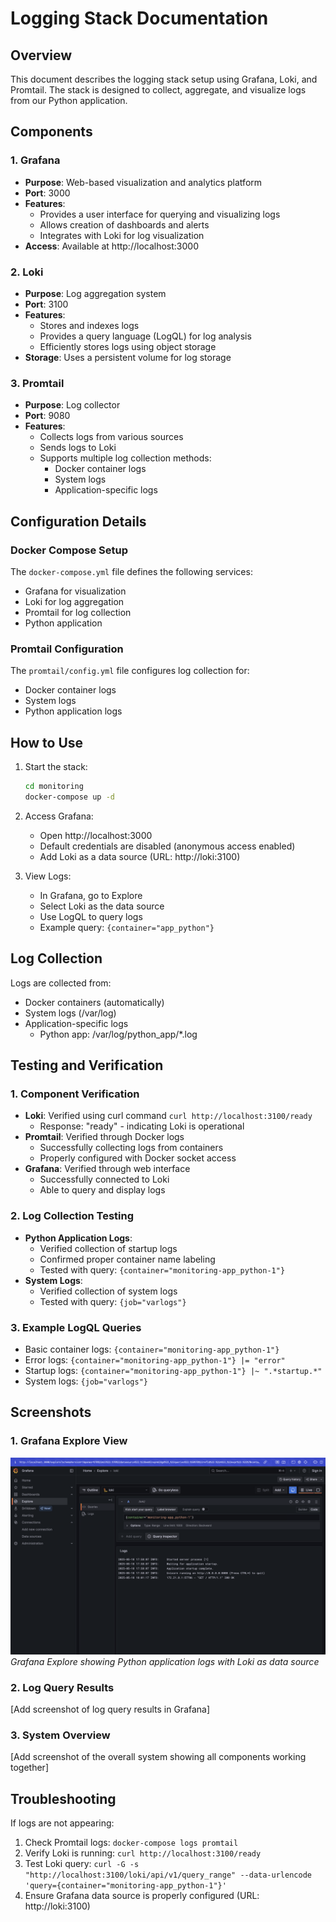 # Logging Stack Documentation

## Overview
This document describes the logging stack setup using Grafana, Loki, and Promtail. The stack is designed to collect, aggregate, and visualize logs from our Python application.

## Components

### 1. Grafana
- **Purpose**: Web-based visualization and analytics platform
- **Port**: 3000
- **Features**:
  - Provides a user interface for querying and visualizing logs
  - Allows creation of dashboards and alerts
  - Integrates with Loki for log visualization
- **Access**: Available at http://localhost:3000

### 2. Loki
- **Purpose**: Log aggregation system
- **Port**: 3100
- **Features**:
  - Stores and indexes logs
  - Provides a query language (LogQL) for log analysis
  - Efficiently stores logs using object storage
- **Storage**: Uses a persistent volume for log storage

### 3. Promtail
- **Purpose**: Log collector
- **Port**: 9080
- **Features**:
  - Collects logs from various sources
  - Sends logs to Loki
  - Supports multiple log collection methods:
    - Docker container logs
    - System logs
    - Application-specific logs

## Configuration Details

### Docker Compose Setup
The `docker-compose.yml` file defines the following services:
- Grafana for visualization
- Loki for log aggregation
- Promtail for log collection
- Python application

### Promtail Configuration
The `promtail/config.yml` file configures log collection for:
- Docker container logs
- System logs
- Python application logs

## How to Use

1. Start the stack:
   ```bash
   cd monitoring
   docker-compose up -d
   ```

2. Access Grafana:
   - Open http://localhost:3000
   - Default credentials are disabled (anonymous access enabled)
   - Add Loki as a data source (URL: http://loki:3100)

3. View Logs:
   - In Grafana, go to Explore
   - Select Loki as the data source
   - Use LogQL to query logs
   - Example query: `{container="app_python"}`

## Log Collection
Logs are collected from:
- Docker containers (automatically)
- System logs (/var/log)
- Application-specific logs
  - Python app: /var/log/python_app/*.log

## Testing and Verification

### 1. Component Verification
- **Loki**: Verified using curl command `curl http://localhost:3100/ready`
  - Response: "ready" - indicating Loki is operational
- **Promtail**: Verified through Docker logs
  - Successfully collecting logs from containers
  - Properly configured with Docker socket access
- **Grafana**: Verified through web interface
  - Successfully connected to Loki
  - Able to query and display logs

### 2. Log Collection Testing
- **Python Application Logs**:
  - Verified collection of startup logs
  - Confirmed proper container name labeling
  - Tested with query: `{container="monitoring-app_python-1"}`
- **System Logs**:
  - Verified collection of system logs
  - Tested with query: `{job="varlogs"}`

### 3. Example LogQL Queries
- Basic container logs: `{container="monitoring-app_python-1"}`
- Error logs: `{container="monitoring-app_python-1"} |= "error"`
- Startup logs: `{container="monitoring-app_python-1"} |~ ".*startup.*"`
- System logs: `{job="varlogs"}`

## Screenshots

### 1. Grafana Explore View
![Grafana Logs View](screenshots/Screenshot%202025-05-18%20at%206.03.16%20PM.png)
*Grafana Explore showing Python application logs with Loki as data source*

### 2. Log Query Results
[Add screenshot of log query results in Grafana]

### 3. System Overview
[Add screenshot of the overall system showing all components working together]

## Troubleshooting
If logs are not appearing:
1. Check Promtail logs: `docker-compose logs promtail`
2. Verify Loki is running: `curl http://localhost:3100/ready`
3. Test Loki query: `curl -G -s "http://localhost:3100/loki/api/v1/query_range" --data-urlencode 'query={container="monitoring-app_python-1"}'`
4. Ensure Grafana data source is properly configured (URL: http://loki:3100) 